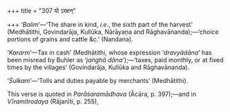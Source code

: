 +++
title = "307 यो ऽरक्षन्"

+++
‘*Balim*’—‘The share in kind, *i.e*., the sixth part of the harvest’
(Medhātithi, Govindarāja, Kullūka, Nārāyaṇa and Rāghavānanda);—‘choice
portions of grains and cattle &c.’ (Nandana).

‘*Kararm*’—Tax in cash’ (Medhātithi, whose expression ‘*dravyādāna*’ has
been misread by Buhler as ‘*jaṅghā* *dāna*’);—‘taxes, paid monthly, or
at fixed times by the villages’ (Govindarāja, Kullūka and Rāghavānanda).

‘*Śulkam*’—‘Tolls and duties payable by merchants’ (Medhātithi).

This verse is quoted in *Parāśaramādhava* (Ācāra, p. 397);—and in
*Vīramitrodaya* (Rājanīti, p. 255),


